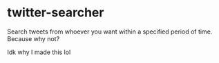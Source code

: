# twitter-searcher
Search tweets from whoever you want within a specified period of time. 
Because why not?

Idk why I made this lol
